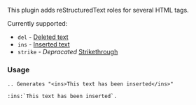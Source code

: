 This plugin adds reStructuredText roles for several HTML tags.

Currently supported:

* `del` - [Deleted text](https://developer.mozilla.org/en-US/docs/Web/HTML/Element/del)
* `ins` - [Inserted text](https://developer.mozilla.org/en-US/docs/Web/HTML/Element/ins)
* `strike` - _Depracated_ [Strikethrough](https://developer.mozilla.org/en-US/docs/Web/HTML/Element/strike)

### Usage

    .. Generates "<ins>This text has been inserted</ins>"

    :ins:`This text has been inserted`.
